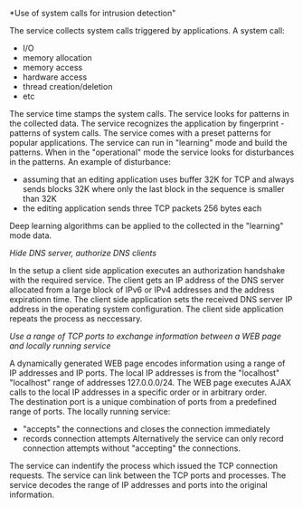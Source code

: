 
*Use of system calls for intrusion detection"

The service collects system calls triggered by applications.  A system call:
  - I/O
  - memory allocation
  - memory access
  - hardware access
  - thread creation/deletion
  - etc

The service time stamps the system calls. The service looks for patterns in the collected data. The service recognizes 
the application by fingerprint - patterns of system calls. The service comes with a preset patterns for popular applications. The service can run in "learning" mode and build the patterns. When in the "operational" mode the service looks for disturbances in the patterns. An example of disturbance: 
  - assuming that an editing application uses buffer 32K for TCP and always sends blocks 32K where only the last block
  in the sequence is smaller than 32K
  - the editing application sends three TCP packets 256 bytes each 

Deep learning algorithms can be applied to the collected in the "learning" mode data.

*Hide DNS server, authorize DNS clients*

In the setup a client side application executes an authorization handshake with the required service. The client gets an IP address of the DNS 
server allocated from a large block of IPv6 or IPv4 addresses and the address expirationn time. The client side application sets 
the received DNS server IP address in the operating system configuration. 
The client side application repeats the process as neccessary.



*Use a range of TCP ports to exchange information between a WEB page and locally running service*

A dynamically generated WEB page encodes information using a range of IP addresses and IP ports. The local IP addresses is from the "localhost" 
"localhost" range of addresses 127.0.0.0/24. The WEB page executes AJAX calls to the local IP addresses in a specific order or 
in arbitrary order.  
The destination port is a unique combination of ports from a predefined range of ports. The locally running service:
  - "accepts" the connections and closes the connection immediately 
  - records connection attempts
 Alternatively the service can only record connection attempts without "accepting" the connections.
 
 The service can indentify the process which issued the TCP connection requests. The service can link between the TCP ports and 
 processes. The service decodes the range of IP addresses and ports into the original information.

